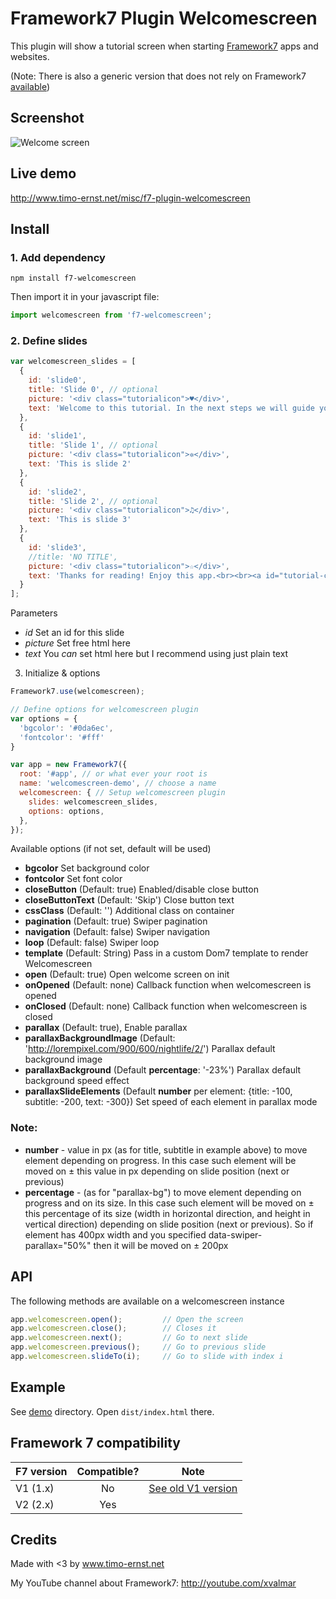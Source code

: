 # Framework7 Plugin Welcomescreen

This plugin will show a tutorial screen when starting [Framework7](http://www.framework7.io) apps and websites.

(Note: There is also a generic version that does not rely on Framework7 [available](https://github.com/valnub/welcomescreen-mobile))

## Screenshot

![Welcome screen](https://raw.githubusercontent.com/valnub/Framework7-Plugin-Welcomescreen/master/screens/screen1.jpg)

## Live demo

http://www.timo-ernst.net/misc/f7-plugin-welcomescreen

## Install

### 1. Add dependency

```shell
npm install f7-welcomescreen
```

Then import it in your javascript file:

```javascript
import welcomescreen from 'f7-welcomescreen';
```

### 2. Define slides

```javascript
var welcomescreen_slides = [
  {
    id: 'slide0',
    title: 'Slide 0', // optional
    picture: '<div class="tutorialicon">♥</div>',
    text: 'Welcome to this tutorial. In the next steps we will guide you through a manual that will teach you how to use this app.'
  },
  {
    id: 'slide1',
    title: 'Slide 1', // optional
    picture: '<div class="tutorialicon">✲</div>',
    text: 'This is slide 2'
  },
  {
    id: 'slide2',
    title: 'Slide 2', // optional
    picture: '<div class="tutorialicon">♫</div>',
    text: 'This is slide 3'
  },
  {
    id: 'slide3',
    //title: 'NO TITLE', 
    picture: '<div class="tutorialicon">☆</div>',
    text: 'Thanks for reading! Enjoy this app.<br><br><a id="tutorial-close-btn" href="#">End Tutorial</a>'
  }
];
```

Parameters

- *id* Set an id for this slide
- *picture* Set free html here
- *text* You *can* set html here but I recommend using just plain text

3) Initialize & options

```javascript
Framework7.use(welcomescreen);

// Define options for welcomescreen plugin
var options = {
  'bgcolor': '#0da6ec',
  'fontcolor': '#fff'
}

var app = new Framework7({
  root: '#app', // or what ever your root is
  name: 'welcomescreen-demo', // choose a name
  welcomescreen: { // Setup welcomescreen plugin
    slides: welcomescreen_slides,
    options: options,
  },
});
```

Available options (if not set, default will be used)

- **bgcolor** Set background color
- **fontcolor** Set font color
- **closeButton** (Default: true) Enabled/disable close button
- **closeButtonText** (Default: 'Skip') Close button text
- **cssClass** (Default: '') Additional class on container
- **pagination** (Default: true) Swiper pagination
- **navigation** (Default: false) Swiper navigation
- **loop** (Default: false) Swiper loop
- **template** (Default: String) Pass in a custom Dom7 template to render Welcomescreen
- **open** (Default: true) Open welcome screen on init
- **onOpened** (Default: none) Callback function when welcomescreen is opened
- **onClosed** (Default: none) Callback function when welcomescreen is closed
- **parallax** (Default: true), Enable parallax
- **parallaxBackgroundImage** (Default: 'http://lorempixel.com/900/600/nightlife/2/') Parallax default background image
- **parallaxBackground** (Default **percentage**: '-23%') Parallax default background speed effect
- **parallaxSlideElements** (Default **number** per element: {title: -100, subtitle: -200, text: -300}) Set speed of each element in parallax mode

### Note:
- **number** - value in px (as for title, subtitle in example above) to move element depending on progress. In this case such element will be moved on ± this value in px depending on slide position (next or previous)
- **percentage** - (as for "parallax-bg") to move element depending on progress and on its size. In this case such element will be moved on ± this percentage of its size (width in horizontal direction, and height in vertical direction) depending on slide position (next or previous). So if element has 400px width and you specified data-swiper-parallax="50%" then it will be moved on ± 200px

## API

The following methods are available on a welcomescreen instance

```javascript
app.welcomescreen.open();         // Open the screen
app.welcomescreen.close();        // Closes it
app.welcomescreen.next();         // Go to next slide
app.welcomescreen.previous();     // Go to previous slide
app.welcomescreen.slideTo(i);     // Go to slide with index i
```

## Example

See [demo](https://github.com/valnub/Framework7-Plugin-Welcomescreen/tree/master/demo) directory. Open `dist/index.html` there.

## Framework 7 compatibility

| F7 version    | Compatible?  | Note
| ------------- |:-----------: | -----
| V1 (1.x)      | No           | [See old V1 version](https://github.com/valnub/Framework7-Plugin-Welcomescreen/releases/tag/1.0)
| V2 (2.x)      | Yes          |

## Credits

Made with <3 by www.timo-ernst.net

My YouTube channel about Framework7: http://youtube.com/xvalmar
